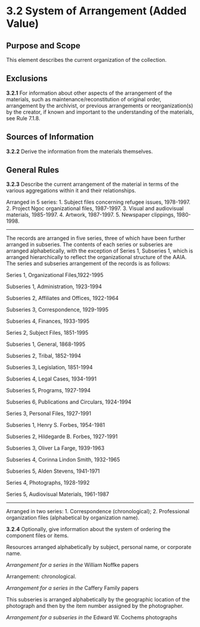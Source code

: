 # 3.2 System of Arrangement (Added Value)

## Purpose and Scope

This element describes the current organization of the collection.

## Exclusions

**3.2.1** For information about other aspects of the arrangement of the materials, such as maintenance/reconstitution of original order, arrangement by the archivist, or previous arrangements or reorganization(s) by the creator, if known and important to the understanding of the materials, see Rule 7.1.8.

## Sources of Information

**3.2.2** Derive the information from the materials themselves.

## General Rules

**3.2.3** Describe the current arrangement of the material in terms of the various aggregations within it and their relationships.

<p class="dacs-example">Arranged in 5 series: 1. Subject files concerning refugee issues, 1978-1997. 2. Project Ngoc organizational files, 1987-1997. 3. Visual and audiovisual materials, 1985-1997. 4. Artwork, 1987-1997. 5. Newspaper clippings, 1980-1998.</p>

------------------------

<p class="dacs-example">The records are arranged in five series, three of which have been further arranged in subseries. The contents of each series or subseries are arranged alphabetically, with the exception of Series 1, Subseries 1, which is arranged hierarchically to reflect the organizational structure of the AAIA. The series and subseries arrangement of the records is as follows:</p>

<p class="dacs-example">Series 1, Organizational Files,1922-1995</p>
<p class="dacs-example">Subseries 1, Administration, 1923-1994</p>
<p class="dacs-example">Subseries 2, Affiliates and Offices, 1922-1964</p>
<p class="dacs-example">Subseries 3, Correspondence, 1929-1995</p>
<p class="dacs-example">Subseries 4, Finances, 1933-1995</p>

<p class="dacs-example">Series 2, Subject Files, 1851-1995</p>
<p class="dacs-example">Subseries 1, General, 1868-1995</p>
<p class="dacs-example">Subseries 2, Tribal, 1852-1994</p>
<p class="dacs-example">Subseries 3, Legislation, 1851-1994</p>
<p class="dacs-example">Subseries 4, Legal Cases, 1934-1991</p>
<p class="dacs-example">Subseries 5, Programs, 1927-1994</p>
<p class="dacs-example">Subseries 6, Publications and Circulars, 1924-1994</p>

<p class="dacs-example">Series 3, Personal Files, 1927-1991</p>
<p class="dacs-example">Subseries 1, Henry S. Forbes, 1954-1981</p>
<p class="dacs-example">Subseries 2, Hildegarde B. Forbes, 1927-1991</p>
<p class="dacs-example">Subseries 3, Oliver La Farge, 1939-1963</p>
<p class="dacs-example">Subseries 4, Corinna Lindon Smith, 1932-1965</p>
<p class="dacs-example">Subseries 5, Alden Stevens, 1941-1971</p>

<p class="dacs-example">Series 4, Photographs, 1928-1992</p>
<p class="dacs-example">Series 5, Audiovisual Materials, 1961-1987</p>

------------------------

<p class="dacs-example">Arranged in two series: 1. Correspondence (chronological); 2. Professional organization files (alphabetical by organization name).</p>

**3.2.4** Optionally, give information about the system of ordering the component files or items.

<p class="dacs-example">Resources arranged alphabetically by subject, personal name, or corporate name.</p>
<p class="dacs-example"><em>Arrangement for a series in the</em> William Noffke papers</p>

<p class="dacs-example">Arrangement: chronological.</p>
<p class="dacs-example"><em>Arrangement for a series in the</em> Caffery Family papers</p>

<p class="dacs-example">This subseries is arranged alphabetically by the geographic location of the photograph and then by the item number assigned by the photographer.</p>
<p class="dacs-example"><em>Arrangement for a subseries in the</em> Edward W. Cochems photographs</p>
